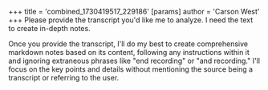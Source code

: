 +++
 title = 'combined_1730419517_229186'
[params]
	author = 'Carson West'
+++
Please provide the transcript you'd like me to analyze. I need the text to create in-depth notes. 

Once you provide the transcript, I'll do my best to create comprehensive markdown notes based on its content, following any instructions within it and ignoring extraneous phrases like "end recording" or "and recording." I'll focus on the key points and details without mentioning the source being a transcript or referring to the user. 
